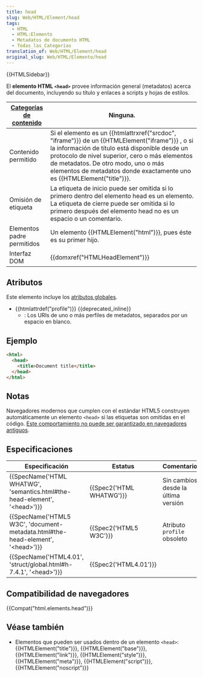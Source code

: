 ```yaml
---
title: head
slug: Web/HTML/Element/head
tags:
  - HTML
  - HTML:Elemento
  - Metadatos de documento HTML
  - Todas_las_Categorías
translation_of: Web/HTML/Element/head
original_slug: Web/HTML/Elemento/head
---
```

{{HTMLSidebar}}

El **elemento HTML `<head>`** provee información general (metadatos) acerca del documento, incluyendo su título y enlaces a scripts y hojas de estilos.

| [Categorías de contenido](/es/docs/Web/Guide/HTML/categorias_de_contenido) | Ninguna.                                                                                                                                                                                                                                                                                                                                        |
| -------------------------------------------------------------------------- | ----------------------------------------------------------------------------------------------------------------------------------------------------------------------------------------------------------------------------------------------------------------------------------------------------------------------------------------------- |
| Contenido permitido                                                        | Si el elemento es un {{htmlattrxref("srcdoc", "iframe")}} de un {{HTMLElement("iframe")}} , o si la información de título está disponible desde un protocolo de nivel superior, cero o más elementos de metadatos. De otro modo, uno o más elementos de metadatos donde exactamente uno es {{HTMLElement("title")}}. |
| Omisión de etiqueta                                                        | La etiqueta de inicio puede ser omitida si lo primero dentro del elemento head es un elemento. La etiqueta de cierre puede ser omitida si lo primero después del elemento head no es un espacio o un comentario.                                                                                                                                |
| Elementos padre permitidos                                                 | Un elemento {{HTMLElement("html")}}, pues éste es su primer hijo.                                                                                                                                                                                                                                                                      |
| Interfaz DOM                                                               | {{domxref("HTMLHeadElement")}}                                                                                                                                                                                                                                                                                                        |

## Atributos

Este elemento incluye los [atributos globales](/es/docs/Web/HTML/Global_attributes).

- {{htmlattrdef("profile")}} {{deprecated_inline}}
  - : Los URIs de uno o más perfiles de metadatos, separados por un espacio en blanco.

## Ejemplo

```html
<html>
  <head>
    <title>Document title</title>
  </head>
</html>
```

## Notas

Navegadores modernos que cumplen con el estándar HTML5 construyen automáticamente un elemento `<head>` si las etiquetas son omitidas en el código. [Este comportamiento no puede ser garantizado en navegadores antiguos](http://www.stevesouders.com/blog/2010/05/12/autohead-my-first-browserscope-user-test/).

## Especificaciones

| Especificación                                                                                                   | Estatus                          | Comentarios                         |
| ---------------------------------------------------------------------------------------------------------------- | -------------------------------- | ----------------------------------- |
| {{SpecName('HTML WHATWG', 'semantics.html#the-head-element', '&lt;head&gt;')}}         | {{Spec2('HTML WHATWG')}} | Sin cambios desde la última versión |
| {{SpecName('HTML5 W3C', 'document-metadata.html#the-head-element', '&lt;head&gt;')}} | {{Spec2('HTML5 W3C')}}     | Atributo `profile` obsoleto         |
| {{SpecName('HTML4.01', 'struct/global.html#h-7.4.1', '&lt;head&gt;')}}                     | {{Spec2('HTML4.01')}}     |                                     |

## Compatibilidad de navegadores

{{Compat("html.elements.head")}}

## Véase también

- Elementos que pueden ser usados dentro de un elemento `<head>`: {{HTMLElement("title")}}, {{HTMLElement("base")}}, {{HTMLElement("link")}}, {{HTMLElement("style")}}, {{HTMLElement("meta")}}, {{HTMLElement("script")}}, {{HTMLElement("noscript")}}
